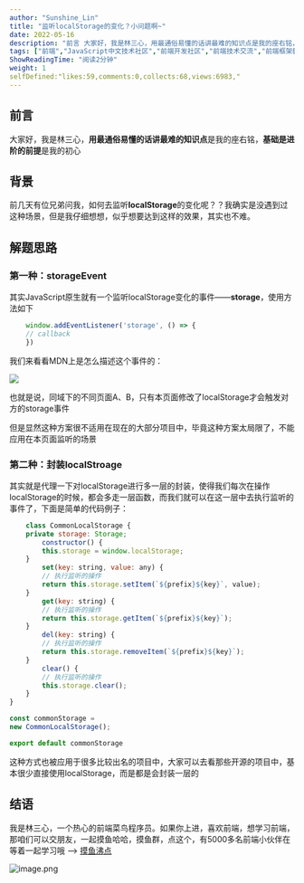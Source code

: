 ```yaml
---
author: "Sunshine_Lin"
title: "监听localStorage的变化？小问题啊~"
date: 2022-05-16
description: "前言 大家好，我是林三心，用最通俗易懂的话讲最难的知识点是我的座右铭，基础是进阶的前提是我的初心 背景 前几天有位兄弟问我，如何去监听localStorage的变化呢？？我确实是没遇到过这种场景，但是"
tags: ["前端","JavaScript中文技术社区","前端开发社区","前端技术交流","前端框架教程","JavaScript 学习资源","CSS 技巧与最佳实践","HTML5 最新动态","前端工程师职业发展","开源前端项目","前端技术趋势"]
ShowReadingTime: "阅读2分钟"
weight: 1
selfDefined:"likes:59,comments:0,collects:68,views:6983,"
---
```

前言
--

大家好，我是林三心，**用最通俗易懂的话讲最难的知识点**是我的座右铭，**基础是进阶的前提**是我的初心

背景
--

前几天有位兄弟问我，如何去监听**localStorage**的变化呢？？我确实是没遇到过这种场景，但是我仔细想想，似乎想要达到这样的效果，其实也不难。

解题思路
----

### 第一种：storageEvent

其实JavaScript原生就有一个监听localStorage变化的事件——**storage**，使用方法如下

```js
    window.addEventListener('storage', () => {
    // callback
    })
```

我们来看看MDN上是怎么描述这个事件的：

![](/images/jueJin/a1fe9e09684b4aa.png)

也就是说，同域下的不同页面A、B，只有本页面修改了localStorage才会触发对方的storage事件

但是显然这种方案很不适用在现在的大部分项目中，毕竟这种方案太局限了，不能应用在本页面监听的场景

### 第二种：封装localStroage

其实就是代理一下对localStorage进行多一层的封装，使得我们每次在操作localStorage的时候，都会多走一层函数，而我们就可以在这一层中去执行监听的事件了，下面是简单的代码例子：

```js
    class CommonLocalStorage {
    private storage: Storage;
        constructor() {
        this.storage = window.localStorage;
    }
        set(key: string, value: any) {
        // 执行监听的操作
        return this.storage.setItem(`${prefix}${key}`, value);
    }
        get(key: string) {
        // 执行监听的操作
        return this.storage.getItem(`${prefix}${key}`);
    }
        del(key: string) {
        // 执行监听的操作
        return this.storage.removeItem(`${prefix}${key}`);
    }
        clear() {
        // 执行监听的操作
        this.storage.clear();
    }
}

const commonStorage =
new CommonLocalStorage();

export default commonStorage
```

这种方式也被应用于很多比较出名的项目中，大家可以去看那些开源的项目中，基本很少直接使用localStorage，而是都是会封装一层的

结语
--

我是林三心，一个热心的前端菜鸟程序员。如果你上进，喜欢前端，想学习前端，那咱们可以交朋友，一起摸鱼哈哈，摸鱼群，点这个，有5000多名前端小伙伴在等着一起学习哦 --> [摸鱼沸点](https://juejin.cn/pin/7035153948126216206 "https://juejin.cn/pin/7035153948126216206")

![image.png](/images/jueJin/5fdd45a7d7e3477.png)